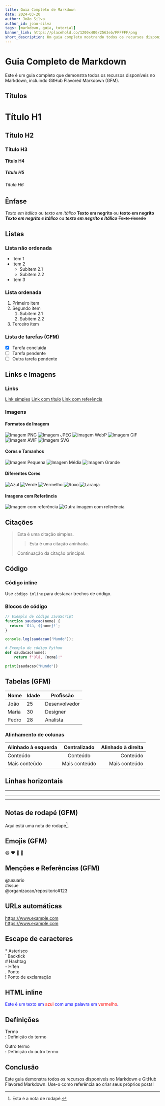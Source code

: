 ```yaml
---
title: Guia Completo de Markdown
date: 2024-03-20
author: João Silva
author_id: joao-silva
tags: [markdown, guia, tutorial]
banner_link: https://placehold.co/1200x400/2563eb/FFFFFF/png
short_description: Um guia completo mostrando todos os recursos disponíveis no Markdown, incluindo GitHub Flavored Markdown (GFM)
---
```


# Guia Completo de Markdown

Este é um guia completo que demonstra todos os recursos disponíveis no Markdown, incluindo GitHub Flavored Markdown (GFM).

## Títulos

# Título H1
## Título H2
### Título H3
#### Título H4
##### Título H5
###### Título H6

## Ênfase

*Texto em itálico* ou _texto em itálico_
**Texto em negrito** ou __texto em negrito__
***Texto em negrito e itálico*** ou ___texto em negrito e itálico___
~~Texto riscado~~

## Listas

### Lista não ordenada

* Item 1
* Item 2
  * Subitem 2.1
  * Subitem 2.2
* Item 3

### Lista ordenada

1. Primeiro item
2. Segundo item
   1. Subitem 2.1
   2. Subitem 2.2
3. Terceiro item

### Lista de tarefas (GFM)

- [x] Tarefa concluída
- [ ] Tarefa pendente
- [ ] Outra tarefa pendente

## Links e Imagens

### Links

[Link simples](https://www.example.com)
[Link com título](https://www.example.com "Título do link")
[Link com referência][referencia]

[referencia]: https://www.example.com "Título do link com referência"

### Imagens

#### Formatos de Imagem

![Imagem PNG](https://placehold.co/600x400/2563eb/FFFFFF/png "Imagem PNG")
![Imagem JPEG](https://placehold.co/600x400/2563eb/FFFFFF/jpeg "Imagem JPEG")
![Imagem WebP](https://placehold.co/600x400/2563eb/FFFFFF/webp "Imagem WebP")
![Imagem GIF](https://placehold.co/600x400/2563eb/FFFFFF/gif "Imagem GIF")
![Imagem AVIF](https://placehold.co/600x400/2563eb/FFFFFF/avif "Imagem AVIF")
![Imagem SVG](https://placehold.co/600x400/2563eb/FFFFFF/svg "Imagem SVG")

#### Cores e Tamanhos

![Imagem Pequena](https://placehold.co/300x200/2563eb/FFFFFF/png "Imagem Pequena")
![Imagem Média](https://placehold.co/600x400/2563eb/FFFFFF/png "Imagem Média")
![Imagem Grande](https://placehold.co/1200x800/2563eb/FFFFFF/png "Imagem Grande")

#### Diferentes Cores

![Azul](https://placehold.co/600x400/2563eb/FFFFFF/png "Azul")
![Verde](https://placehold.co/600x400/22c55e/FFFFFF/png "Verde")
![Vermelho](https://placehold.co/600x400/ef4444/FFFFFF/png "Vermelho")
![Roxo](https://placehold.co/600x400/a855f7/FFFFFF/png "Roxo")
![Laranja](https://placehold.co/600x400/f97316/FFFFFF/png "Laranja")

#### Imagens com Referência

![Imagem com referência][imagem1]
![Outra imagem com referência][imagem2]

[imagem1]: https://placehold.co/600x400/2563eb/FFFFFF/png "Imagem com referência"
[imagem2]: https://placehold.co/600x400/22c55e/FFFFFF/png "Outra imagem com referência"

## Citações

> Esta é uma citação simples.
> 
> > Esta é uma citação aninhada.
> 
> Continuação da citação principal.

## Código

### Código inline

Use `código inline` para destacar trechos de código.

### Blocos de código

```javascript
// Exemplo de código JavaScript
function saudacao(nome) {
  return `Olá, ${nome}!`;
}

console.log(saudacao('Mundo'));
```

```python
# Exemplo de código Python
def saudacao(nome):
    return f"Olá, {nome}!"

print(saudacao("Mundo"))
```

## Tabelas (GFM)

| Nome | Idade | Profissão |
|------|-------|-----------|
| João | 25    | Desenvolvedor |
| Maria | 30   | Designer |
| Pedro | 28    | Analista |

### Alinhamento de colunas

| Alinhado à esquerda | Centralizado | Alinhado à direita |
|:-------------------|:------------:|-------------------:|
| Conteúdo           | Conteúdo     | Conteúdo          |
| Mais conteúdo      | Mais conteúdo| Mais conteúdo     |

## Linhas horizontais

---

***

___

## Notas de rodapé (GFM)

Aqui está uma nota de rodapé[^1].

[^1]: Esta é a nota de rodapé.

## Emojis (GFM)

:smile: :heart: :rocket: :tada:

## Menções e Referências (GFM)

@usuario  
#issue    
@organizacao/repositorio#123  

## URLs automáticas

https://www.example.com  
<https://www.example.com>

## Escape de caracteres

\* Asterisco  
\` Backtick  
\# Hashtag  
\- Hífen  
\. Ponto  
\! Ponto de exclamação  

## HTML inline

<div style="color: blue;">
  Este é um texto em <span style="color: red;">azul</span> com uma palavra em <span style="color: red;">vermelho</span>.
</div>

## Definições

Termo  
: Definição do termo

Outro termo  
: Definição do outro termo

## Conclusão

Este guia demonstra todos os recursos disponíveis no Markdown e GitHub Flavored Markdown. Use-o como referência ao criar seus próprios posts! 
